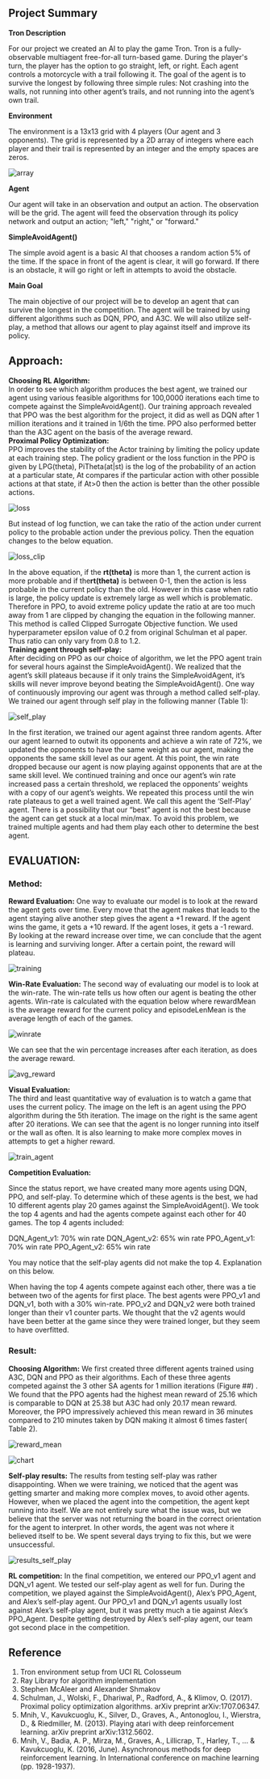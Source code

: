 ## **Project Summary**

**Tron Description**

For our project we created an AI to play the game Tron. Tron is a fully-observable multiagent free-for-all turn-based game. During the player's turn, the player has the option to go straight, left, or right. Each agent controls a motorcycle with a trail following it. The goal of the agent is to survive the longest by following three simple rules: Not crashing into the walls, not running into other agent’s trails, and not running into the agent’s own trail.

  

**Environment**

The environment is a 13x13 grid with 4 players (Our agent and 3 opponents). The grid is represented by a 2D array of integers where each player and their trail is represented by an integer and the empty spaces are zeros.

![array](./images2/11.PNG)


**Agent**

Our agent will take in an observation and output an action. The observation will be the grid. The agent will feed the observation through its policy network and output an action; "left," "right," or "forward."

  

**SimpleAvoidAgent()**

The simple avoid agent is a basic AI that chooses a random action 5% of the time. If the space in front of the agent is clear, it will go forward. If there is an obstacle, it will go right or left in attempts to avoid the obstacle.

  

**Main Goal**

The main objective of our project will be to develop an agent that can survive the longest in the competition. The agent will be trained by using different algorithms such as DQN, PPO, and A3C. We will also utilize self-play, a method that allows our agent to play against itself and improve its policy.			
					
## Approach:					
**Choosing RL Algorithm:**					
In order to see which algorithm produces the best agent, we trained our agent using various feasible algorithms for 100,0000 iterations each time to compete against the SimpleAvoidAgent().  Our training approach revealed that PPO was the best algorithm for the project, it did as well as DQN after 1 million iterations and it trained in 1/6th the time. PPO also performed better than the A3C agent on the basis of the average reward.					
**Proximal Policy Optimization:**						
PPO improves the stability of the Actor training by limiting the policy update at each training step.
The policy gradient or the loss function in the PPO is given by LPG(theta), PiTheta(at|st) is the log of the probability of an action at a particular state, At compares if the particular action with other possible actions at that state, if At>0 then the action is better than the other possible actions.

![loss](./images2/1.PNG)

But instead of log function, we can take the ratio of the action under current policy to the probable action under the previous policy. Then the equation changes to the below equation.

![loss_clip](./images2/2.PNG)	                                                         
						
In the above equation, if the ​**rt(theta)**​ is more than 1, the current action is more probable and if the **​rt(theta)**​ is between 0-1, then the action is less probable in the current policy than the old. However in this case when ratio is large, the policy update is extremely large as well which is problematic. 					
Therefore in PPO, to avoid extreme policy update the ratio at are too much away from 1 are clipped by changing the equation in the following manner. This method is called Clipped Surrogate Objective function. 
We used hyperparameter epsilon value of 0.2 from original Schulman et al paper. Thus ratio can only vary from 0.8 to 1.2.  		 	 	 								
**Training agent through self-play:**						
After deciding on PPO as our choice of algorithm, we let the PPO agent train for several hours against the SimpleAvoidAgent(). We realized that the agent’s skill plateaus because if it only trains the SimpleAvoidAgent, it’s skills will never improve beyond beating the SimpleAvoidAgent(). One way of continuously improving our agent was through a method called self-play. We trained our agent through self play in the following manner (Table 1): 

![self_play](./images2/3.PNG)	 			

		 						
In the first iteration, we trained our agent against three random agents. After our agent learned to outwit its opponents and achieve a win rate of 72%, we updated the opponents to have the same weight as our agent, making the opponents the same skill level as our agent. At this point, the win rate dropped because our agent is now playing against opponents that are at the same skill level. We continued training and once our agent’s win rate increased pass a certain threshold, we replaced the opponents’ weights with a copy of our agent’s weights. We repeated this process until the win rate plateaus to get a well trained agent. We call this agent the ‘Self-Play’ agent. There is a possibility that our “best” agent is not the best because the agent can get stuck at a local min/max. To avoid this problem, we trained multiple agents and had them play each other to determine the best agent. 

## EVALUATION:	
### Method:				
**Reward Evaluation:**
One way to evaluate our model is to look at the reward the agent gets over time. Every move that the agent makes that leads to the agent staying alive another step gives the agent a +1 reward. If the agent wins the game, it gets a +10 reward. If the agent loses, it gets a -1 reward. By looking at the reward increase over time, we can conclude that the agent is learning and surviving longer. After a certain point, the reward will plateau. 	


![training](./images2/4.PNG)	 
								
**Win-Rate Evaluation:**
The second way of evaluating our model is to look at the win-rate. The win-rate tells us how often our agent is beating the other agents. Win-rate is calculated with the equation below where rewardMean is the average reward for the current policy and episodeLenMean is the average length of each of the games.

![winrate](./images2/5.PNG)	 	


We can see that the win percentage increases after each iteration, as does the average reward.


![avg_reward](./images2/6.PNG)	 
									


**Visual Evaluation:**	
The third and least quantitative way of evaluation is to watch a game that uses the current policy. The image on the left is an agent using the PPO algorithm during the 5th iteration. The image on the right is the same agent after 20 iterations. We can see that the agent is no longer running into itself or the wall as often. It is also learning to make more complex moves in attempts to get a higher reward.

![train_agent](./images2/7.PNG)	 

 
**Competition Evaluation:**

Since the status report, we have created many more agents using DQN, PPO, and self-play. To determine which of these agents is the best, we had 10 different agents play 20 games against the SimpleAvoidAgent(). We took the top 4 agents and had the agents compete against each other for 40 games. The top 4 agents included:

DQN_Agent_v1: 70% win rate
DQN_Agent_v2: 65% win rate
PPO_Agent_v1: 70% win rate
PPO_Agent_v2: 65% win rate

You may notice that the self-play agents did not make the top 4. Explanation on this below.

When having the top 4 agents compete against each other, there was a tie between two of the agents for first place. The best agents were PPO_v1 and DQN_v1, both with a 30% win-rate. PPO_v2 and DQN_v2 were both trained longer than their v1 counter parts. We thought that the v2 agents would have been better at the game since they were trained longer, but they seem to have overfitted.

### Result:
**Choosing Algorithm:**
We first created three different agents trained using A3C, DQN and PPO as their algorithms. Each of these three agents competed against the 3 other SA agents for 1 million iterations (Figure ##) . We found that the PPO agents had the highest mean reward of 25.16 which is comparable to DQN at 25.38 but A3C had only 20.17 mean reward. Moreover, the PPO impressively achieved this mean reward in 36 minutes compared to 210 minutes taken by DQN making it almost 6 times faster( Table 2).

![reward_mean](./images2/8.PNG)	 



![chart](./images2/9.PNG)	 

**Self-play results:**
The results from testing self-play was rather disappointing. When we were training, we noticed that the agent was getting smarter and making more complex moves, to avoid other agents. However, when we placed the agent into the competition, the agent kept running into itself. We are not entirely sure what the issue was, but we believe that the server was not returning the board in the correct orientation for the agent to interpret. In other words, the agent was not where it believed itself to be. We spent several days trying to fix this, but we were unsuccessful.

![results_self_play](./images2/10.PNG)

**RL competition:**
In the final competition, we entered our PPO_v1 agent and DQN_v1 agent. We tested our self-play agent as well for fun. During the competition, we played against the SimpleAvoidAgent(), Alex’s PPO_Agent, and Alex’s self-play agent. Our PPO_v1 and DQN_v1 agents usually lost against Alex’s self-play agent, but it was pretty much a tie against Alex’s PPO_Agent. Despite getting destroyed by Alex’s self-play agent, our team got second place in the competition. 


									
## Reference					
1. Tron environment setup from UCI RL Colosseum						
2. Ray Library for algorithm implementation							
3. Stephen McAleer and Alexander Shmakov 
4. Schulman, J., Wolski, F., Dhariwal, P., Radford, A., & Klimov, O. (2017). Proximal policy optimization algorithms. arXiv preprint arXiv:1707.06347.
5. Mnih, V., Kavukcuoglu, K., Silver, D., Graves, A., Antonoglou, I., Wierstra, D., & Riedmiller, M. (2013). Playing atari with deep reinforcement learning. arXiv preprint arXiv:1312.5602.
6. Mnih, V., Badia, A. P., Mirza, M., Graves, A., Lillicrap, T., Harley, T., ... & Kavukcuoglu, K. (2016, June). Asynchronous methods for deep reinforcement learning. In International conference on machine learning (pp. 1928-1937).
